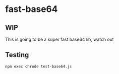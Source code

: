 # fast-base64

## WIP

This is going to be a super fast base64 lib, watch out

## Testing

```sh
npm exec chrode test-base64.js
```

